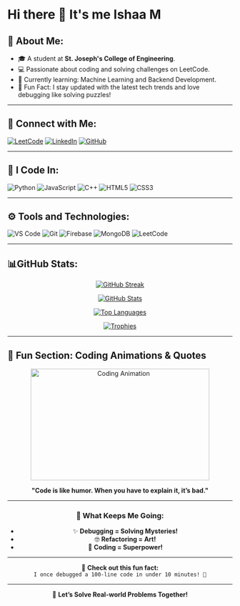 # Hi there 👋 It's me Ishaa M

## 🌟 About Me:
- 🎓 A student at **St. Joseph's College of Engineering**.
- 💻 Passionate about coding and solving challenges on LeetCode.
- 🌱 Currently learning: Machine Learning and Backend Development.
- 🚀 Fun Fact: I stay updated with the latest tech trends and love debugging like solving puzzles!

---

## 🔗 Connect with Me:
[![LeetCode](https://img.shields.io/badge/LeetCode-FFA116?logo=leetcode&logoColor=white)](https://leetcode.com/u/Ishaam/)
[![LinkedIn](https://img.shields.io/badge/LinkedIn-0077B5?logo=linkedin&logoColor=white)](https://www.linkedin.com/in/ishaa-m-30984a265/)
[![GitHub](https://img.shields.io/badge/GitHub-181717?logo=github&logoColor=white)](https://github.com/Ishaam2223)

---

## 🚀 I Code In:
![Python](https://img.shields.io/badge/Python-3776AB?logo=python&logoColor=white)
![JavaScript](https://img.shields.io/badge/JavaScript-F7DF1E?logo=javascript&logoColor=black)
![C++](https://img.shields.io/badge/C++-00599C?logo=c%2B%2B&logoColor=white)
![HTML5](https://img.shields.io/badge/HTML5-E34F26?logo=html5&logoColor=white)
![CSS3](https://img.shields.io/badge/CSS3-1572B6?logo=css3&logoColor=white)

---

## ⚙️ Tools and Technologies:
![VS Code](https://img.shields.io/badge/VS%20Code-0078D4?logo=visual-studio-code&logoColor=white)
![Git](https://img.shields.io/badge/Git-F05032?logo=git&logoColor=white)
![Firebase](https://img.shields.io/badge/Firebase-FFCA28?logo=firebase&logoColor=black)
![MongoDB](https://img.shields.io/badge/MongoDB-47A248?logo=mongodb&logoColor=white)
![LeetCode](https://img.shields.io/badge/LeetCode-FFA116?logo=leetcode&logoColor=white)

---

## 📊GitHub Stats:
<div align="center">
  
[![GitHub Streak](https://streak-stats.demolab.com?user=shaam2223&theme=radical&hide_border=true&fire=DD2727)](https://git.io/streak-stats)

[![GitHub Stats](https://github-readme-stats.vercel.app/api?username=&sIshaam2223how_icons=true&theme=radical)](https://github.com/Ishaam2223)

[![Top Languages](https://github-readme-stats.vercel.app/api/top-langs/?username=Ishaam2223&layout=compact&theme=radical)](https://github.com/Ishaam2223)

[![Trophies](https://github-profile-trophy.vercel.app/?username=Ishaam2223&theme=radical)](https://github.com/Ishaam2223)

</div>

---

## 🎨 Fun Section: Coding Animations & Quotes
<div align="center">
  
<img src="https://media.giphy.com/media/qgQUggAC3Pfv687qPC/giphy.gif" width="400" height="250" alt="Coding Animation">

**"Code is like humor. When you have to explain it, it’s bad."**

---

### 🧩 What Keeps Me Going:
- ✨ **Debugging = Solving Mysteries!**
- 🤓 **Refactoring = Art!**
- 🎯 **Coding = Superpower!**

---

🎉 **Check out this fun fact:**  
<code>I once debugged a 100-line code in under 10 minutes! 🚀</code>

---

🌟 **Let’s Solve Real-world Problems Together!**

</div>

